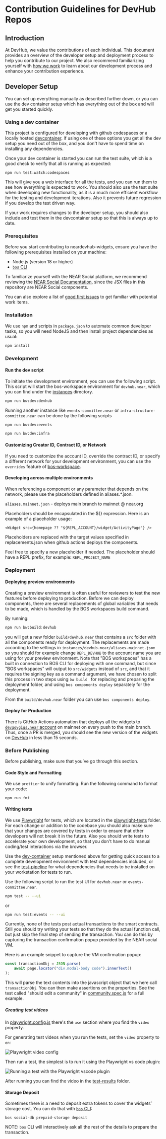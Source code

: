 # Contribution Guidelines for DevHub Repos

## Introduction
At DevHub, we value the contributions of each individual. This document provides an overview of the developer setup and deployment process to help you contribute to our project. We also recommend familiarizing yourself with [how we work](https://github.com/near/devgigsboard-widgets/blob/main/docs/how-we-work.md) to learn about our development process and enhance your contribution experience.

## Developer Setup

You can set up everything manually as described further down, or you can use the dev container setup which has everything out of the box and will get you started quickly.

### Using a dev container

This project is configured for developing with github codespaces or a locally hosted [devcontainer](https://containers.dev/). If using one of these options you get all the dev setup you need out of the box, and you don't have to spend time on installing any dependencies.

Once your dev container is started you can run the test suite, which is a good check to verify that all is running as expected:

`npm run test:watch:codespaces`

This will give you a web interface for all the tests, and you can run them to see how everything is expected to work. You should also use the test suite when developing new functionality, as it is a much more efficient workflow for the testing and development iterations. Also it prevents future regression if you develop the test driven way.

If your work requires changes to the developer setup, you should also include and test them in the devcontainer setup so that this is always up to date.

### Prerequisites

Before you start contributing to neardevhub-widgets, ensure you have the following prerequisites installed on your machine:

- Node.js (version 18 or higher)
- [`bos` CLI](https://github.com/FroVolod/bos-cli-rs)

To familiarize yourself with the NEAR Social platform, we recommend reviewing the [NEAR Social Documentation](https://thewiki.near.page/PastPresentAndFutureOfNearSocial), since the JSX files in this repository are NEAR Social components.

You can also explore a list of [good first issues](https://github.com/near/devgigsboard-widgets/contribute) to get familiar with potential work items.

### Installation

We use `npm` and scripts in `package.json` to automate common developer tasks, so you will need NodeJS and then install project dependencies as usual:

```sh
npm install
```

### Development

#### Run the dev script

To initiate the development environment, you can use the following script. This script will start the bos-workspace environment for `devhub.near`, which you can find under the [instances](./instances/) directory.

```sh
npm run bw:dev:devhub
```

Running another instance like `events-committee.near` or `infra-structure-committee.near` can be done by the following scripts

```sh
npm run bw:dev:events
```

```sh
npm run bw:dev:infra
```

#### Customizing Creator ID, Contract ID, or Network

If you need to customize the account ID, override the contract ID, or specify a different network for your development environment, you can use the `overrides` feature of [bos-workspace](https://github.com/NEARBuilders/bos-workspace?tab=readme-ov-file#configuration).

#### Developing across multiple environments

When referencing a component or any parameter that depends on the network, please use the placeholders defined in aliases.*.json. 

`aliases.mainnet.json` - deploys main branch to mainnet @ near.org

Placeholders should be encapsulated in the ${} expression. Here is an example of a placeholder usage:

`<Widget src={homepage ?? "${REPL_ACCOUNT}/widget/ActivityPage"} />`

Placeholders are replaced with the target values specified in replacements.json when github actions deploys the components.

Feel free to specify a new placeholder if needed. The placeholder should have a REPL prefix, for example: `REPL_PROJECT_NAME`

### Deployment

#### Deploying preview environments

Creating a preview environment is often useful for reviewers to test the new features before deploying to production. Before we can deploy components, there are several replacements of global variables that needs to be made, which is handled by the BOS workspaces build command.

By running: 

```bash
npm run bw:build:devhub
```

you will get a new folder `build/devhub.near` that contains a `src` folder with all the components ready for deployment. The replacements are made according to the settings in `instances/devhub.near/aliases.mainnet.json` so you should for example change `REPL_DEVHUB` to the account name you are using for your preview environment. Note that "BOS workspaces" has a built in connection to BOS CLI for deploying with one command, but since "BOS workspaces" will output to `src/widgets` instead of `src`, and that it requires the signing key as a command argument, we have chosen to split this process in two steps using `bw build ` for replacing and preparing the deployment folder, and using `bos components deploy` separately for the deployment.

From the `build/devhub.near` folder you can use `bos components deploy`.

#### Deploy for Production

There is GitHub Actions automation that deploys all the widgets to [`devgovgigs.near` account](https://near.social/#/mob.near/widget/MyPage?accountId=devgovgigs.near) on mainnet on every push to the main branch.
Thus, once a PR is merged, you should see the new version of the widgets on [DevHub](https://neardevhub.org) in less than 15 seconds.

### Before Publishing
Before publishing, make sure that you’ve go through this section.

#### Code Style and Formatting

We use `prettier` to unify formatting. Run the following command to format your code:

```
npm run fmt
```

#### Writing tests

We use [Playwright](https://playwright.dev) for tests, which are located in the [playwright-tests](./playwright-tests/) folder. For each change or addition to the codebase you should also make sure that your changes are covered by tests in order to ensure that other developers will not break it in the future. Also you should write tests to accelerate your own development, so that you don't have to do manual coding/test interactions via the browser.

Use the [dev-container](#using-a-dev-container) setup mentioned above for getting quick access to a complete development environment with test dependencies included, or see the [test-pipeline](./.github/workflows/continuous-integration-workflow.yml) for what dependencies that needs to be installed on your workstation for tests to run.

Use the following script to run the test UI for `devhub.near` or `events-committee.near`.

```sh
npm test -- --ui
```
or
```sh
npm run test:events -- --ui
```

Currently, none of the tests post actual transactions to the smart contracts. Still you should try writing your tests so that they do the actual function call, but just skip the final step of sending the transaction. You can do this by capturing the transaction confirmation popup provided by the NEAR social VM.

Here is an example snippet to capture the VM confirmation popup:

```javascript
const transactionObj = JSON.parse(
    await page.locator("div.modal-body code").innerText()
);
```

This will parse the text contents into the javascript object that we here call `transactionObj`. You can then make assertions on the properties. See the test called "should edit a community" in [community.spec.js](./playwright-tests/tests/community.spec.js) for a full example.

##### Creating test videos

In [playwright.config.js](./playwright.config.js) there's the `use` section where you find the `video` property.

For generating test videos when you run the tests, set the `video` property to `on`:

![Playwright video config](./docs/images/playwrightconfigvideo.png)

Then run a test, the simplest is to run it using the Playwright vs code plugin:

![Running a test with the Playwright vscode plugin](./docs/images/playwrightruntest.png)

After running you can find the video in the [test-results](./test-results/) folder.

#### Storage Deposit

Sometimes there is a need to deposit extra tokens to cover the widgets’ storage cost. You can do that with [`bos` CLI](https://github.com/FroVolod/bos-cli-rs):

```
bos social-db prepaid-storage deposit
```

NOTE: `bos` CLI will interactively ask all the rest of the details to prepare the transaction. 
